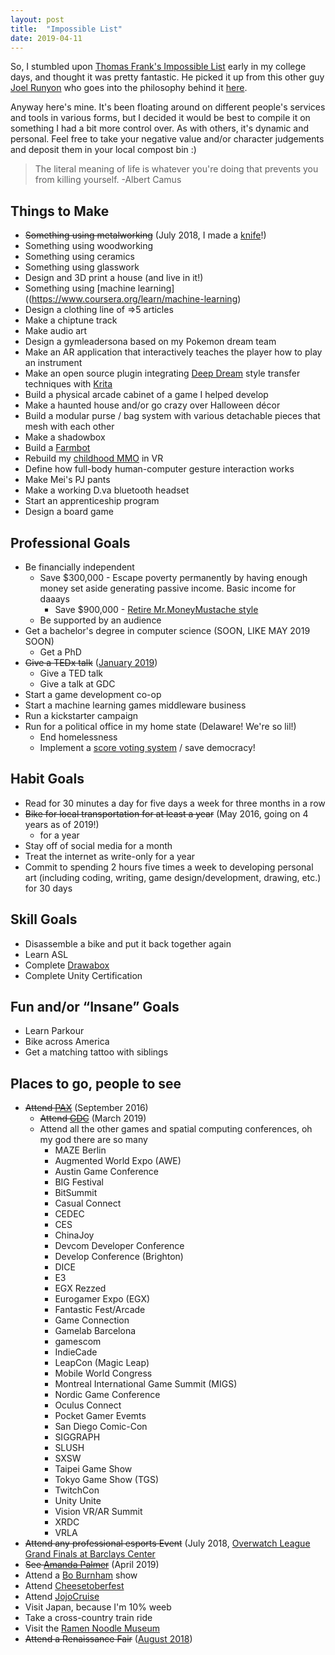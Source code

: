 ```yaml
---
layout: post
title:  "Impossible List"
date: 2019-04-11
---
```

So, I stumbled upon [Thomas Frank's Impossible List](https://collegeinfogeek.com/about/meet-the-author/my-impossible-list/) early in my college days, and thought it was pretty fantastic. He picked it up from this other guy [Joel Runyon](https://impossiblehq.com/impossible-list/) who goes into the philosophy behind it [here](https://impossiblehq.com/the-impossible-list-is-not-a-bucket-list/).

Anyway here's mine. It's been floating around on different people's services and tools in various forms, but I decided it would be best to compile it on something I had a bit more control over. As with others, it's dynamic and personal. Feel free to take your negative value and/or character judgements and deposit them in your local compost bin :)

> The literal meaning of life is whatever you're doing that prevents you from killing yourself. -Albert Camus


Things to Make
---
* ~~Something using metalworking~~ (July 2018, I made a [knife](..assets/img/knife.jpg)!)
* Something using woodworking
* Something using ceramics
* Something using glasswork
* Design and 3D print a house (and live in it!)
* Something using [machine learning]((https://www.coursera.org/learn/machine-learning)
* Design a clothing line of =>5 articles
* Make a chiptune track
* Make audio art
* Design a gymleadersona based on my Pokemon dream team
* Make an AR application that interactively teaches the player how to play an instrument
* Make an open source plugin integrating [Deep Dream](https://deepdreamgenerator.com/) style transfer techniques with [Krita](https://krita.org/en/)
* Build a physical arcade cabinet of a game I helped develop
* Make a haunted house and/or go crazy over Halloween décor
* Build a modular purse / bag system with various detachable pieces that mesh with each other
* Make a shadowbox
* Build a [Farmbot](https://farm.bot/)
* Rebuild my [childhood MMO](http://mabinogi.nexon.net) in VR
* Define how full-body human-computer gesture interaction works
* Make Mei's PJ pants
* Make a working D.va bluetooth headset
* Start an apprenticeship program
* Design a board game


Professional Goals
---
* Be financially independent
  - Save $300,000 - Escape poverty permanently by having enough money set aside generating passive income. Basic income for daaays
    - Save $900,000 - [Retire Mr.MoneyMustache style](https://www.mrmoneymustache.com/2011/09/15/a-brief-history-of-the-stash-how-we-saved-from-zero-to-retirement-in-ten-years/)
  - Be supported by an audience
* Get a bachelor's degree in computer science (SOON, LIKE MAY 2019 SOON)
  - Get a PhD
* ~~Give a TEDx talk~~ ([January 2019](https://www.youtube.com/watch?v=lq8cvQSfiMs))
  - Give a TED talk
  - Give a talk at GDC
* Start a game development co-op
* Start a machine learning games middleware business
* Run a kickstarter campaign
* Run for a political office in my home state (Delaware! We're so lil!)
  - End homelessness
  - Implement a [score voting system](https://ncase.me/ballot/) / save democracy!


Habit Goals
---
* Read for 30 minutes a day for five days a week for three months in a row
* ~~Bike for local transportation for at least a year~~ (May 2016, going on 4 years as of 2019!)
  - for a year
* Stay off of social media for a month
* Treat the internet as write-only for a year
* Commit to spending 2 hours five times a week to developing personal art (including coding, writing, game design/development, drawing, etc.) for 30 days


Skill Goals
---
* Disassemble a bike and put it back together again
* Learn ASL
* Complete [Drawabox](https://drawabox.com/)
* Complete Unity Certification


Fun and/or “Insane” Goals
---
* Learn Parkour
* Bike across America
* Get a matching tattoo with siblings


Places to go, people to see
---
* ~~Attend [PAX](http://www.paxsite.com/)~~ (September 2016)
    - ~~Attend [GDC](https://gdconf.com/)~~ (March 2019)
    - Attend all the other games and spatial computing conferences, oh my god there are so many
        - MAZE Berlin
        - Augmented World Expo (AWE)
        - Austin Game Conference
        - BIG Festival
        - BitSummit
        - Casual Connect
        - CEDEC
        - CES
        - ChinaJoy
        - Devcom Developer Conference
        - Develop Conference (Brighton)
        - DICE
        - E3
        - EGX Rezzed
        - Eurogamer Expo (EGX)
        - Fantastic Fest/Arcade
        - Game Connection
        - Gamelab Barcelona
        - gamescom
        - IndieCade
        - LeapCon (Magic Leap)
        - Mobile World Congress
        - Montreal International Game Summit (MIGS)
        - Nordic Game Conference
        - Oculus Connect
        - Pocket Gamer Evemts
        - San Diego Comic-Con
        - SIGGRAPH
        - SLUSH
        - SXSW
        - Taipei Game Show
        - Tokyo Game Show (TGS)
        - TwitchCon
        - Unity Unite
        - Vision VR/AR Summit
        - XRDC
        - VRLA
* ~~Attend any professional esports Event~~ (July 2018, [Overwatch League Grand Finals at Barclays Center](https://www.barclayscenter.com/events/detail/overwatch-league-grand-finals-2018)
* ~~See [Amanda Palmer](https://amandapalmer.net/)~~ (April 2019)
* Attend a [Bo Burnham](http://www.boburnham.com/) show
* Attend [Cheesetoberfest](https://www.cheesetoberfest.com/)
* Attend [JojoCruise](https://jococruise.com/)
* Visit Japan, because I'm 10% weeb
* Take a cross-country train ride
* Visit the [Ramen Noodle Museum](https://www.cupnoodles-museum.jp)
* ~~Attend a Renaissance Fair~~ ([August 2018](http://www.parenfaire.com/faire.html))
